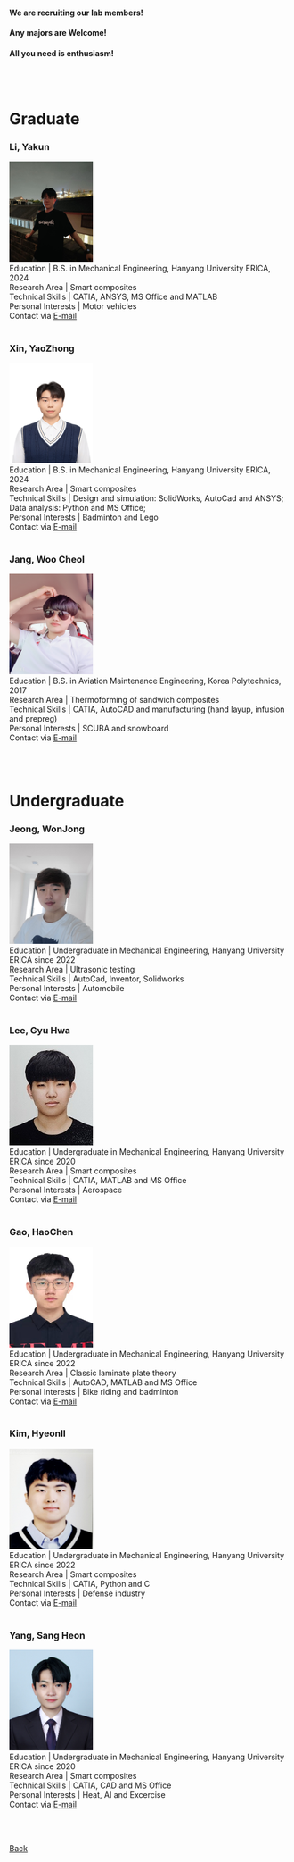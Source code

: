 

#### **We are recruiting our lab members!**
#### **Any majors are Welcome!**
#### **All you need is enthusiasm!**
<br>
<br>

# Graduate


### **Li, Yakun**
<img src="assets/css/홈페이지사진_이아곤.jpg" alt="Passport" width="150" height="180" > <br>
Education | B.S. in Mechanical Engineering, Hanyang University ERICA, 2024 <br>
Research Area | Smart composites <br>
Technical Skills | CATIA, ANSYS, MS Office and MATLAB <br>
Personal Interests | Motor vehicles <br>
Contact via <a href="mailto:liyakun1115@hanyang.ac.kr"> E-mail</a> <br>
<br>


### **Xin, YaoZhong**
<img src="assets/css/홈페이지사진_신요중2.jpg" alt="Passport" width="150" height="180" > <br>
Education | B.S. in Mechanical Engineering, Hanyang University ERICA, 2024 <br>
Research Area | Smart composites <br>
Technical Skills | Design and simulation: SolidWorks, AutoCad and ANSYS; Data analysis: Python and MS Office; <br>
Personal Interests | Badminton and Lego <br>
Contact via <a href="mailto:styxhin@hanyang.ac.kr"> E-mail</a> <br>
<br>


### **Jang, Woo Cheol**
<img src="assets/css/홈페이지사진_장우철.jpg" alt="Passport" width="150" height="180" > <br>
Education | B.S. in Aviation Maintenance Engineering, Korea Polytechnics, 2017  <br>
Research Area | Thermoforming of sandwich composites   <br>
Technical Skills | CATIA, AutoCAD and manufacturing (hand layup, infusion and prepreg)  <br>
Personal Interests | SCUBA and snowboard  <br>
Contact via <a href="mailto:hioucher@hanyang.ac.kr"> E-mail</a> <br>
<br>


<br>

# Undergraduate


### **Jeong, WonJong**
<img src="assets/css/홈페이지사진_정원종.jpg" alt="Passport" width="150" height="180" > <br>
Education | Undergraduate in Mechanical Engineering, Hanyang University ERICA since 2022 <br>
Research Area | Ultrasonic testing  <br>
Technical Skills | AutoCad, Inventor, Solidworks <br>
Personal Interests | Automobile <br>
Contact via <a href="mailto:doldol0202@gmail.com"> E-mail</a> <br>
<br>


### **Lee, Gyu Hwa**
<img src="assets/css/홈페이지사진_이규화.jpg" alt="Passport" width="150" height="180" > <br>
Education | Undergraduate in Mechanical Engineering, Hanyang University ERICA since 2020 <br>
Research Area | Smart composites <br>
Technical Skills | CATIA, MATLAB and MS Office <br>
Personal Interests | Aerospace <br>
Contact via <a href="mailto:mszzangso@hanyang.ac.kr"> E-mail</a> <br>
<br>


### **Gao, HaoChen**
<img src="assets/css/홈페이지사진_고호천.jpg" alt="Passport" width="150" height="180" > <br>
Education | Undergraduate in Mechanical Engineering, Hanyang University ERICA since 2022 <br>
Research Area | Classic laminate plate theory <br>
Technical Skills | AutoCAD, MATLAB and MS Office <br>
Personal Interests | Bike riding and badminton <br>
Contact via <a href="mailto:G1215981061@outlook.com"> E-mail</a> <br>
<br>


### **Kim, HyeonIl**
<img src="assets/css/홈페이지사진_김현일.jpg" alt="Passport" width="150" height="180" > <br>
Education | Undergraduate in Mechanical Engineering, Hanyang University ERICA since 2022 <br>
Research Area | Smart composites <br>
Technical Skills | CATIA, Python and C <br>
Personal Interests | Defense industry <br>
Contact via <a href="mailto:henrykim025@hanyang.ac.kr"> E-mail</a> <br>
<br>


### **Yang, Sang Heon**
<img src="assets/css/홈페이지사진_양상헌.jpg" alt="Passport" width="150" height="180" > <br>
Education | Undergraduate in Mechanical Engineering, Hanyang University ERICA since 2020 <br>
Research Area | Smart composites <br>
Technical Skills | CATIA, CAD and MS Office <br>
Personal Interests | Heat, AI and Excercise <br>
Contact via <a href="mailto:yellow5631@hanyang.ac.kr"> E-mail</a> <br>
<br>

<br>

[Back](./)
<br>
<br>
